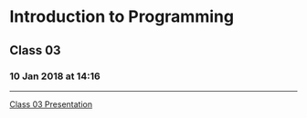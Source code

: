 # Introduction to Programming 
## Class 03
### 10 Jan 2018 at 14:16
---------------------------

[Class 03 Presentation](https://docs.google.com/presentation/d/1TcPIVK1YcXGySN6RRavPj41Q8fQsiCWORGdU2ZLNqKA)
